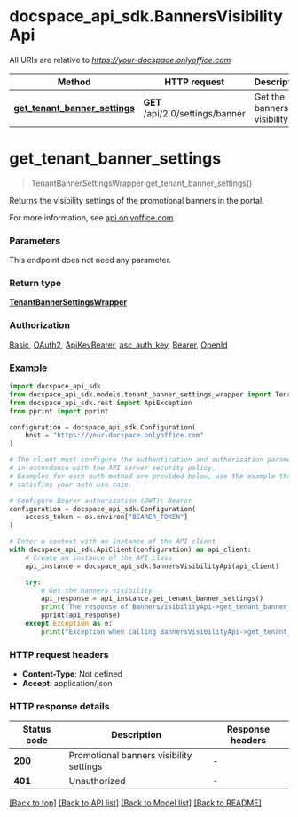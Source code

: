 # docspace_api_sdk.BannersVisibilityApi

All URIs are relative to *https://your-docspace.onlyoffice.com*

Method | HTTP request | Description
------------- | ------------- | -------------
[**get_tenant_banner_settings**](#get_tenant_banner_settings) | **GET** /api/2.0/settings/banner | Get the banners visibility


# **get_tenant_banner_settings**
> TenantBannerSettingsWrapper get_tenant_banner_settings()

Returns the visibility settings of the promotional banners in the portal.

For more information, see [api.onlyoffice.com]().

### Parameters

This endpoint does not need any parameter.

### Return type

[**TenantBannerSettingsWrapper**](TenantBannerSettingsWrapper.md)

### Authorization

[Basic](../README.md#Basic), [OAuth2](../README.md#OAuth2), [ApiKeyBearer](../README.md#ApiKeyBearer), [asc_auth_key](../README.md#asc_auth_key), [Bearer](../README.md#Bearer), [OpenId](../README.md#OpenId)

### Example


```python
import docspace_api_sdk
from docspace_api_sdk.models.tenant_banner_settings_wrapper import TenantBannerSettingsWrapper
from docspace_api_sdk.rest import ApiException
from pprint import pprint

configuration = docspace_api_sdk.Configuration(
    host = "https://your-docspace.onlyoffice.com"
)

# The client must configure the authentication and authorization parameters
# in accordance with the API server security policy.
# Examples for each auth method are provided below, use the example that
# satisfies your auth use case.

# Configure Bearer authorization (JWT): Bearer
configuration = docspace_api_sdk.Configuration(
    access_token = os.environ["BEARER_TOKEN"]
)

# Enter a context with an instance of the API client
with docspace_api_sdk.ApiClient(configuration) as api_client:
    # Create an instance of the API class
    api_instance = docspace_api_sdk.BannersVisibilityApi(api_client)

    try:
        # Get the banners visibility
        api_response = api_instance.get_tenant_banner_settings()
        print("The response of BannersVisibilityApi->get_tenant_banner_settings:\n")
        pprint(api_response)
    except Exception as e:
        print("Exception when calling BannersVisibilityApi->get_tenant_banner_settings: %s\n" % e)
```



### HTTP request headers

 - **Content-Type**: Not defined
 - **Accept**: application/json


### HTTP response details

| Status code | Description | Response headers |
|-------------|-------------|------------------|
**200** | Promotional banners visibility settings |  -  |
**401** | Unauthorized |  -  |

[[Back to top]](#) [[Back to API list]](../README.md#documentation-for-api-endpoints) [[Back to Model list]](../README.md#documentation-for-models) [[Back to README]](../README.md)

